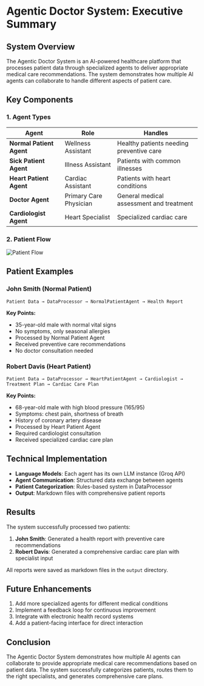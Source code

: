 # Agentic Doctor System: Executive Summary

## System Overview

The Agentic Doctor System is an AI-powered healthcare platform that processes patient data through specialized agents to deliver appropriate medical care recommendations. The system demonstrates how multiple AI agents can collaborate to handle different aspects of patient care.

## Key Components

### 1. Agent Types

| Agent | Role | Handles |
|-------|------|--------|
| **Normal Patient Agent** | Wellness Assistant | Healthy patients needing preventive care |
| **Sick Patient Agent** | Illness Assistant | Patients with common illnesses |
| **Heart Patient Agent** | Cardiac Assistant | Patients with heart conditions |
| **Doctor Agent** | Primary Care Physician | General medical assessment and treatment |
| **Cardiologist Agent** | Heart Specialist | Specialized cardiac care |

### 2. Patient Flow

![Patient Flow](https://mermaid.ink/img/pako:eNp1ksFuwjAMhl_F8qkgwQvsANphh01CaqdJPUQmMY3WJFXiVEOId1-6MqCj5JT4-_3bsZ0zKo0EFNHRHPbGPsHWaAcnOJrGwNbCHvZg4QCNsxWIGMRrBWLzCm_wDlkGYrN5gVwkRZKXZZlnRVrkGxCbskzTPC3yskiKJIY3Z6RxYLXTYMFZZcBJZ8GBBmvBONiD9eCkbqwD6Yy2YJwBCQfQrYOdNEo6-Zy0Oj5K2Tn0Ib5DfI_4AfEjxHfYGNVBY5VU0NnOQSc7qJWyUFvdgbTKOK-Vk9JLZ5WFRrYGjsqA9A6M9A6k8g6kVhYa1VmQvTLQKQvSGfDSGfDKGfDaGfDGGfDWGfDOGfDeGfDBGfDRGfDJGfDZGfDFGfDVGfDNGfDdGfDDGfDTGfDLGfDbGfDHGfDXGfDPGfDfGfC_GQjpX1CgCLvBdDyZRVPMxuPJbDqeTcbT6Ww8nU_G8-l4Pp1MF9PxYjpZLKaLxXSxnC6W0-VyulxOV6vpajVdrdEfRXGjWrDhTdRGt-jCm9jrVqELb-LQWoMuvAljVYsuvAljZIMuvIm9aRt04U3sTYsuvImDVQ268CYOqkEX3sTBKHTXm7BaoQtvwmqJLrwJqzW68CasbtCFN2F1iy68Cat7dOFNWD2gC2_C6hO68CasntGFN2H1F7rwJqz-oQtvwuofuvAmrP6jC2_C6gvdDW_0F8RlTNs?type=png)

## Patient Examples

### John Smith (Normal Patient)

```
Patient Data → DataProcessor → NormalPatientAgent → Health Report
```

**Key Points:**
- 35-year-old male with normal vital signs
- No symptoms, only seasonal allergies
- Processed by Normal Patient Agent
- Received preventive care recommendations
- No doctor consultation needed

### Robert Davis (Heart Patient)

```
Patient Data → DataProcessor → HeartPatientAgent → Cardiologist → Treatment Plan → Cardiac Care Plan
```

**Key Points:**
- 68-year-old male with high blood pressure (165/95)
- Symptoms: chest pain, shortness of breath
- History of coronary artery disease
- Processed by Heart Patient Agent
- Required cardiologist consultation
- Received specialized cardiac care plan

## Technical Implementation

- **Language Models**: Each agent has its own LLM instance (Groq API)
- **Agent Communication**: Structured data exchange between agents
- **Patient Categorization**: Rules-based system in DataProcessor
- **Output**: Markdown files with comprehensive patient reports

## Results

The system successfully processed two patients:

1. **John Smith**: Generated a health report with preventive care recommendations
2. **Robert Davis**: Generated a comprehensive cardiac care plan with specialist input

All reports were saved as markdown files in the `output` directory.

## Future Enhancements

1. Add more specialized agents for different medical conditions
2. Implement a feedback loop for continuous improvement
3. Integrate with electronic health record systems
4. Add a patient-facing interface for direct interaction

## Conclusion

The Agentic Doctor System demonstrates how multiple AI agents can collaborate to provide appropriate medical care recommendations based on patient data. The system successfully categorizes patients, routes them to the right specialists, and generates comprehensive care plans.